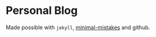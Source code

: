 # Personal Blog

Made possible with `jekyll`, [minimal-mistakes](https://github.com/mmistakes/minimal-mistakes) and github.
